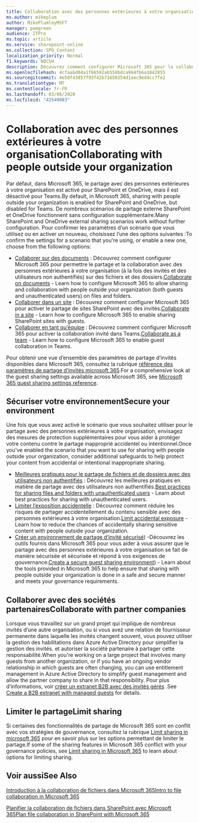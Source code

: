 ```yaml
---
title: Collaboration avec des personnes extérieures à votre organisation
ms.author: mikeplum
author: MikePlumleyMSFT
manager: pamgreen
audience: ITPro
ms.topic: article
ms.service: sharepoint-online
ms.collection: SPO_Content
localization_priority: Normal
f1.keywords: NOCSH
description: Découvrez comment configurer Microsoft 365 pour la collaboration avec des personnes extérieures à votre organisation.
ms.openlocfilehash: 4cfaabd04a1f66592ab558bdca964fb6a1042855
ms.sourcegitcommit: 4e50f43857f93f42b71650354d1aec9ed4cc7fe2
ms.translationtype: MT
ms.contentlocale: fr-FR
ms.lasthandoff: 03/06/2020
ms.locfileid: "42549083"
---
```

# <a name="collaborating-with-people-outside-your-organization"></a><span data-ttu-id="07b5a-103">Collaboration avec des personnes extérieures à votre organisation</span><span class="sxs-lookup"><span data-stu-id="07b5a-103">Collaborating with people outside your organization</span></span>

<span data-ttu-id="07b5a-104">Par défaut, dans Microsoft 365, le partage avec des personnes extérieures à votre organisation est activé pour SharePoint et OneDrive, mais il est désactivé pour Teams.</span><span class="sxs-lookup"><span data-stu-id="07b5a-104">By default, in Microsoft 365, sharing with people outside your organization is enabled for SharePoint and OneDrive, but disabled for Teams.</span></span> <span data-ttu-id="07b5a-105">De nombreux scénarios de partage externe SharePoint et OneDrive fonctionnent sans configuration supplémentaire.</span><span class="sxs-lookup"><span data-stu-id="07b5a-105">Many SharePoint and OneDrive external sharing scenarios work without further configuration.</span></span> <span data-ttu-id="07b5a-106">Pour confirmer les paramètres d’un scénario que vous utilisez ou en activer un nouveau, choisissez l’une des options suivantes :</span><span class="sxs-lookup"><span data-stu-id="07b5a-106">To confirm the settings for a scenario that you're using, or enable a new one, choose from the following options:</span></span>

- <span data-ttu-id="07b5a-107">[Collaborer sur des documents](collaborate-on-documents.md) : Découvrez comment configurer Microsoft 365 pour permettre le partage et la collaboration avec des personnes extérieures à votre organisation (à la fois des invités et des utilisateurs non authentifiés) sur des fichiers et des dossiers.</span><span class="sxs-lookup"><span data-stu-id="07b5a-107">[Collaborate on documents](collaborate-on-documents.md) - Learn how to configure Microsoft 365 to allow sharing and collaboration with people outside your organization (both guests and unauthenticated users) on files and folders.</span></span>
- <span data-ttu-id="07b5a-108">[Collaborer dans un site](collaborate-in-a-site.md) : Découvrez comment configurer Microsoft 365 pour activer le partage de sites SharePoint avec des invités.</span><span class="sxs-lookup"><span data-stu-id="07b5a-108">[Collaborate in a site](collaborate-in-a-site.md) - Learn how to configure Microsoft 365 to enable sharing SharePoint sites with guests.</span></span>
- <span data-ttu-id="07b5a-109">[Collaborer en tant qu’équipe](collaborate-as-a-team.md) : Découvrez comment configurer Microsoft 365 pour activer la collaboration invité dans Teams.</span><span class="sxs-lookup"><span data-stu-id="07b5a-109">[Collaborate as a team](collaborate-as-a-team.md) - Learn how to configure Microsoft 365 to enable guest collaboration in Teams.</span></span>

<span data-ttu-id="07b5a-110">Pour obtenir une vue d’ensemble des paramètres de partage d’invités disponibles dans Microsoft 365, consultez la rubrique [référence des paramètres de partage d’invités microsoft 365](microsoft-365-guest-settings.md).</span><span class="sxs-lookup"><span data-stu-id="07b5a-110">For a comprehensive look at the guest sharing settings available across Microsoft 365, see [Microsoft 365 guest sharing settings reference](microsoft-365-guest-settings.md).</span></span>

## <a name="secure-your-environment"></a><span data-ttu-id="07b5a-111">Sécuriser votre environnement</span><span class="sxs-lookup"><span data-stu-id="07b5a-111">Secure your environment</span></span>

<span data-ttu-id="07b5a-112">Une fois que vous avez activé le scénario que vous souhaitez utiliser pour le partage avec des personnes extérieures à votre organisation, envisagez des mesures de protection supplémentaires pour vous aider à protéger votre contenu contre le partage inapproprié accidentel ou intentionnel.</span><span class="sxs-lookup"><span data-stu-id="07b5a-112">Once you've enabled the scenario that you want to use for sharing with people outside your organization, consider additional safeguards to help protect your content from accidental or intentional inappropriate sharing.</span></span>

- <span data-ttu-id="07b5a-113">[Meilleures pratiques pour le partage de fichiers et de dossiers avec des utilisateurs non authentifiés](best-practices-anonymous-sharing.md) : Découvrez les meilleures pratiques en matière de partage avec des utilisateurs non authentifiés.</span><span class="sxs-lookup"><span data-stu-id="07b5a-113">[Best practices for sharing files and folders with unauthenticated users](best-practices-anonymous-sharing.md) - Learn about best practices for sharing with unauthenticated users.</span></span>
- <span data-ttu-id="07b5a-114">[Limiter l’exposition accidentelle](sharing-limit-accidental-exposure.md) : Découvrez comment réduire les risques de partager accidentellement du contenu sensible avec des personnes extérieures à votre organisation.</span><span class="sxs-lookup"><span data-stu-id="07b5a-114">[Limit accidental exposure](sharing-limit-accidental-exposure.md) - Learn how to reduce the chances of accidentally sharing sensitive content with people outside your organization.</span></span>
- <span data-ttu-id="07b5a-115">[Créer un environnement de partage d’invité sécurisé](create-a-secure-guest-sharing-environment.md)) -Découvrez les outils fournis dans Microsoft 365 pour vous aider à vous assurer que le partage avec des personnes extérieures à votre organisation se fait de manière sécurisée et sécurisée et répond à vos exigences de gouvernance.</span><span class="sxs-lookup"><span data-stu-id="07b5a-115">[Create a secure guest sharing environment](create-a-secure-guest-sharing-environment.md)) - Learn about the tools provided in Microsoft 365 to help ensure that sharing with people outside your organization is done in a safe and secure manner and meets your governance requirements.</span></span>

## <a name="collaborate-with-partner-companies"></a><span data-ttu-id="07b5a-116">Collaborer avec des sociétés partenaires</span><span class="sxs-lookup"><span data-stu-id="07b5a-116">Collaborate with partner companies</span></span>

<span data-ttu-id="07b5a-117">Lorsque vous travaillez sur un grand projet qui implique de nombreux invités d’une autre organisation, ou si vous avez une relation de fournisseur permanente dans laquelle les invités changent souvent, vous pouvez utiliser la gestion des habilitations dans Azure Active Directory pour simplifier la gestion des invités. et autoriser la société partenaire à partager cette responsabilité.</span><span class="sxs-lookup"><span data-stu-id="07b5a-117">When you're working on a large project that involves many guests from another organization, or if you have an ongoing vendor relationship in which guests are often changing, you can use entitlement management in Azure Active Directory to simplify guest management and allow the partner company to share in that responsibility.</span></span> <span data-ttu-id="07b5a-118">Pour plus d’informations, voir [créer un extranet B2B avec des invités gérés](b2b-extranet.md) .</span><span class="sxs-lookup"><span data-stu-id="07b5a-118">See [Create a B2B extranet with managed guests](b2b-extranet.md) for details.</span></span>

## <a name="limit-sharing"></a><span data-ttu-id="07b5a-119">Limiter le partage</span><span class="sxs-lookup"><span data-stu-id="07b5a-119">Limit sharing</span></span>

<span data-ttu-id="07b5a-120">Si certaines des fonctionnalités de partage de Microsoft 365 sont en conflit avec vos stratégies de gouvernance, consultez la rubrique [Limit sharing in microsoft 365](microsoft-365-limit-sharing.md) pour en savoir plus sur les options permettant de limiter le partage.</span><span class="sxs-lookup"><span data-stu-id="07b5a-120">If some of the sharing features in Microsoft 365 conflict with your governance policies, see [Limit sharing in Microsoft 365](microsoft-365-limit-sharing.md) to learn about options for limiting sharing.</span></span>

## <a name="see-also"></a><span data-ttu-id="07b5a-121">Voir aussi</span><span class="sxs-lookup"><span data-stu-id="07b5a-121">See Also</span></span>

[<span data-ttu-id="07b5a-122">Introduction à la collaboration de fichiers dans Microsoft 365</span><span class="sxs-lookup"><span data-stu-id="07b5a-122">Intro to file collaboration in Microsoft 365</span></span>](https://docs.microsoft.com/sharepoint/intro-to-file-collaboration)

[<span data-ttu-id="07b5a-123">Planifier la collaboration de fichiers dans SharePoint avec Microsoft 365</span><span class="sxs-lookup"><span data-stu-id="07b5a-123">Plan file collaboration in SharePoint with Microsoft 365</span></span>](https://docs.microsoft.com/sharepoint/deploy-file-collaboration)
